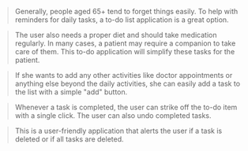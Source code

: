 
> Generally, people aged 65+ tend to forget things easily. To help with reminders for daily tasks, a to-do list application is a great option.

> The user also needs a proper diet and should take medication regularly. In many cases, a patient may require a companion to take care of them. This to-do application will simplify these tasks for the patient.

> If she wants to add any other activities like doctor appointments or anything else beyond the daily activities, she can easily add a task to the list with a simple "add" button.

> Whenever a task is completed, the user can strike off the to-do item with a single click. The user can also undo completed tasks.

> This is a user-friendly application that alerts the user if a task is deleted or if all tasks are deleted.

